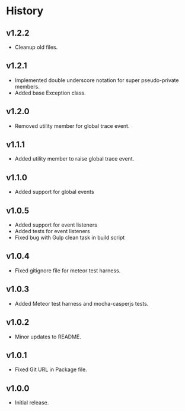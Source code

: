 # History

## v1.2.2
* Cleanup old files.

## v1.2.1
* Implemented double underscore notation for super pseudo-private members.
* Added base Exception class.

## v1.2.0
* Removed utility member for global trace event.

## v1.1.1
* Added utility member to raise global trace event.

## v1.1.0
* Added support for global events

## v1.0.5
* Added support for event listeners
* Added tests for event listeners
* Fixed bug with Gulp clean task in build script

## v1.0.4
* Fixed gitignore file for meteor test harness.

## v1.0.3
* Added Meteor test harness and mocha-casperjs tests.

## v1.0.2
* Minor updates to README.

## v1.0.1
* Fixed Git URL in Package file.

## v1.0.0
* Initial release.